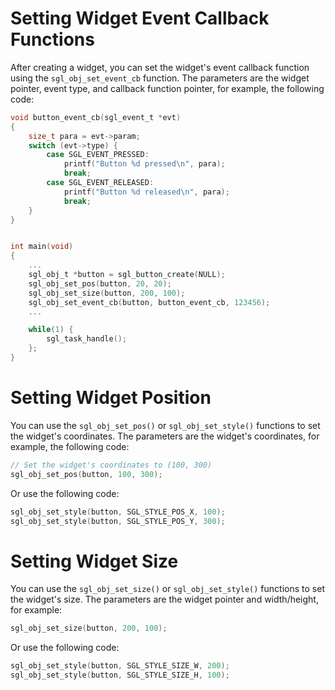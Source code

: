 # Setting Widget Event Callback Functions
After creating a widget, you can set the widget's event callback function using the `sgl_obj_set_event_cb` function. The parameters are the widget pointer, event type, and callback function pointer, for example, the following code:
```c
void button_event_cb(sgl_event_t *evt)
{
    size_t para = evt->param;
    switch (evt->type) {
        case SGL_EVENT_PRESSED:
            printf("Button %d pressed\n", para);
            break;
        case SGL_EVENT_RELEASED:
            printf("Button %d released\n", para);
            break; 
    }
}


int main(void)
{
    ...
    sgl_obj_t *button = sgl_button_create(NULL);
    sgl_obj_set_pos(button, 20, 20);
    sgl_obj_set_size(button, 200, 100);
    sgl_obj_set_event_cb(button, button_event_cb, 123456);
    ...

    while(1) {
        sgl_task_handle();
    };
}

```

# Setting Widget Position
You can use the `sgl_obj_set_pos()` or `sgl_obj_set_style()` functions to set the widget's coordinates. The parameters are the widget's coordinates, for example, the following code:
```c
// Set the widget's coordinates to (100, 300)
sgl_obj_set_pos(button, 100, 300);
```
Or use the following code:
```c
sgl_obj_set_style(button, SGL_STYLE_POS_X, 100);
sgl_obj_set_style(button, SGL_STYLE_POS_Y, 300);
```


# Setting Widget Size
You can use the `sgl_obj_set_size()` or `sgl_obj_set_style()` functions to set the widget's size. The parameters are the widget pointer and width/height, for example:
```c
sgl_obj_set_size(button, 200, 100);
```
Or use the following code:
```c
sgl_obj_set_style(button, SGL_STYLE_SIZE_W, 200);
sgl_obj_set_style(button, SGL_STYLE_SIZE_H, 100);
```
